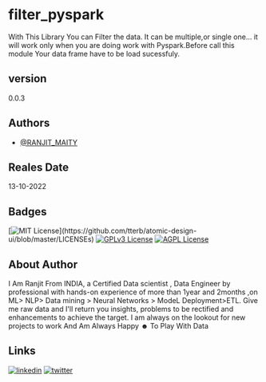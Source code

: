 
# filter_pyspark
With This Library  You can Filter the data.
It can be multiple,or single one...
it will work only when you are doing work with Pyspark.Before call this module Your data frame have to be load sucessfuly.



## version
0.0.3
## Authors

- [@RANJIT_MAITY](https://www.linkedin.com/in/ranjit-maity-75204a131/)


## Reales Date 
 13-10-2022
 
 


## Badges

[![MIT License](https://img.shields.io/apm/l/atomic-design-ui.svg?)](https://github.com/tterb/atomic-design-ui/blob/master/LICENSEs)
[![GPLv3 License](https://img.shields.io/badge/License-GPL%20v3-yellow.svg)](https://opensource.org/licenses/)
[![AGPL License](https://img.shields.io/badge/license-AGPL-blue.svg)](http://www.gnu.org/licenses/agpl-3.0)


##  About Author
I Am Ranjit From INDIA, a Certified Data scientist , Data Engineer by professional  with hands-on experience of more than 1year and 2months ,on ML> NLP> Data mining > Neural Networks > ModeL Deployment>ETL.
 Give me raw data and I'll return you insights, problems to be rectified and enhancements to achieve the target. I am always on the lookout for new projects to work And 
Am Always Happy ☻ To Play With Data


##  Links

[![linkedin](https://img.shields.io/badge/linkedin-0A66C2?style=for-the-badge&logo=linkedin&logoColor=white)](https://www.linkedin.com/in/ranjit-maity-75204a131/)
[![twitter](https://img.shields.io/badge/twitter-1DA1F2?style=for-the-badge&logo=twitter&logoColor=white)](https://twitter.com/ranjitmaity95)




